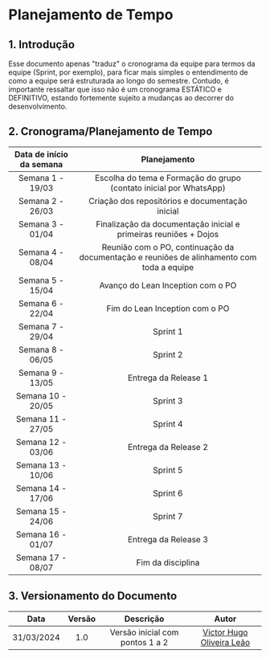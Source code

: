 # Planejamento de Tempo

## 1. Introdução

Esse documento apenas "traduz" o cronograma da equipe para termos da equipe (Sprint, por exemplo), para ficar mais simples o entendimento de como a equipe será estruturada ao longo do semestre. Contudo, é importante ressaltar que isso não é um cronograma ESTÁTICO e DEFINITIVO, estando fortemente sujeito a mudanças ao decorrer do desenvolvimento.

## 2. Cronograma/Planejamento de Tempo

| Data de início da semana | Planejamento |
| :----------------------: | :----------: |
| Semana 1 - 19/03 | Escolha do tema e Formação do grupo (contato inicial por WhatsApp) |
| Semana 2 - 26/03 | Criação dos repositórios e documentação inicial |
| Semana 3 - 01/04 | Finalização da documentação inicial e primeiras reuniões + Dojos |
| Semana 4 - 08/04 | Reunião com o PO, continuação da documentação e reuniões de alinhamento com toda a equipe |
| Semana 5 - 15/04 | Avanço do Lean Inception com o PO |
| Semana 6 - 22/04 | Fim do Lean Inception com o PO |
| Semana 7 - 29/04 | Sprint 1 |
| Semana 8 - 06/05 | Sprint 2 |
| Semana 9 - 13/05 | Entrega da Release 1 |
| Semana 10 - 20/05 | Sprint 3 |
| Semana 11 - 27/05 | Sprint 4 |
| Semana 12 - 03/06 | Entrega da Release 2 |
| Semana 13 - 10/06 | Sprint 5 |
| Semana 14 - 17/06 | Sprint 6 |
| Semana 15 - 24/06 | Sprint 7 |
| Semana 16 - 01/07 | Entrega da Release 3 |
| Semana 17 - 08/07 | Fim da disciplina |

## 3. Versionamento do Documento

| Data | Versão | Descrição | Autor |
| :-----: | :-------------: | :---------------: | :-: |
| 31/03/2024 | 1.0 | Versão inicial com pontos 1 a 2 | [Victor Hugo Oliveira Leão](https://github.com/victorleaoo) | 